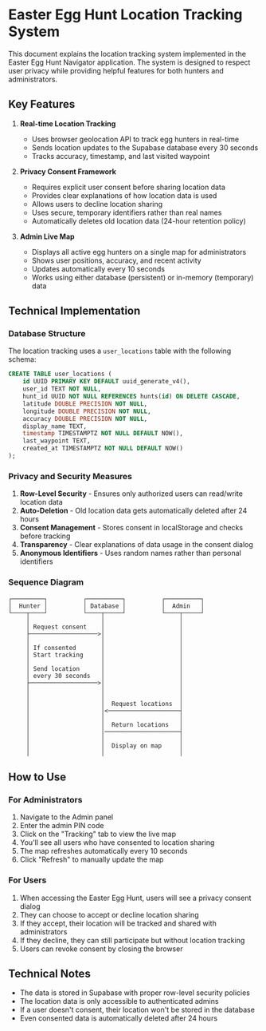 # Easter Egg Hunt Location Tracking System

This document explains the location tracking system implemented in the Easter Egg Hunt Navigator application. The system is designed to respect user privacy while providing helpful features for both hunters and administrators.

## Key Features

1. **Real-time Location Tracking**
   - Uses browser geolocation API to track egg hunters in real-time
   - Sends location updates to the Supabase database every 30 seconds
   - Tracks accuracy, timestamp, and last visited waypoint

2. **Privacy Consent Framework**
   - Requires explicit user consent before sharing location data
   - Provides clear explanations of how location data is used
   - Allows users to decline location sharing
   - Uses secure, temporary identifiers rather than real names
   - Automatically deletes old location data (24-hour retention policy)

3. **Admin Live Map**
   - Displays all active egg hunters on a single map for administrators
   - Shows user positions, accuracy, and recent activity
   - Updates automatically every 10 seconds 
   - Works using either database (persistent) or in-memory (temporary) data

## Technical Implementation

### Database Structure

The location tracking uses a `user_locations` table with the following schema:

```sql
CREATE TABLE user_locations (
    id UUID PRIMARY KEY DEFAULT uuid_generate_v4(),
    user_id TEXT NOT NULL,
    hunt_id UUID NOT NULL REFERENCES hunts(id) ON DELETE CASCADE,
    latitude DOUBLE PRECISION NOT NULL,
    longitude DOUBLE PRECISION NOT NULL,
    accuracy DOUBLE PRECISION NOT NULL,
    display_name TEXT,
    timestamp TIMESTAMPTZ NOT NULL DEFAULT NOW(),
    last_waypoint TEXT,
    created_at TIMESTAMPTZ NOT NULL DEFAULT NOW()
);
```

### Privacy and Security Measures

1. **Row-Level Security** - Ensures only authorized users can read/write location data
2. **Auto-Deletion** - Old location data gets automatically deleted after 24 hours
3. **Consent Management** - Stores consent in localStorage and checks before tracking
4. **Transparency** - Clear explanations of data usage in the consent dialog
5. **Anonymous Identifiers** - Uses random names rather than personal identifiers

### Sequence Diagram

```
┌─────────┐          ┌──────────┐          ┌──────────┐
│  Hunter │          │ Database │          │  Admin   │
└────┬────┘          └────┬─────┘          └────┬─────┘
     │                    │                     │
     │ Request consent    │                     │
     ├───────────────────>│                     │
     │                    │                     │
     │ If consented       │                     │
     │ Start tracking     │                     │
     │                    │                     │
     │ Send location      │                     │
     │ every 30 seconds   │                     │
     ├───────────────────>│                     │
     │                    │                     │
     │                    │                     │
     │                    │  Request locations  │
     │                    │<────────────────────┤
     │                    │                     │
     │                    │  Return locations   │
     │                    │─────────────────────┤
     │                    │                     │
     │                    │  Display on map     │
     │                    │                     │
```

## How to Use

### For Administrators

1. Navigate to the Admin panel
2. Enter the admin PIN code
3. Click on the "Tracking" tab to view the live map
4. You'll see all users who have consented to location sharing
5. The map refreshes automatically every 10 seconds
6. Click "Refresh" to manually update the map

### For Users

1. When accessing the Easter Egg Hunt, users will see a privacy consent dialog
2. They can choose to accept or decline location sharing
3. If they accept, their location will be tracked and shared with administrators
4. If they decline, they can still participate but without location tracking
5. Users can revoke consent by closing the browser

## Technical Notes

- The data is stored in Supabase with proper row-level security policies
- The location data is only accessible to authenticated admins
- If a user doesn't consent, their location won't be stored in the database
- Even consented data is automatically deleted after 24 hours